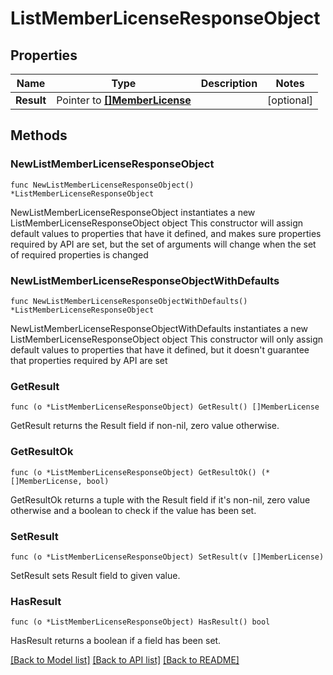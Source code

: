 # ListMemberLicenseResponseObject

## Properties

Name | Type | Description | Notes
------------ | ------------- | ------------- | -------------
**Result** | Pointer to [**[]MemberLicense**](MemberLicense.md) |  | [optional] 

## Methods

### NewListMemberLicenseResponseObject

`func NewListMemberLicenseResponseObject() *ListMemberLicenseResponseObject`

NewListMemberLicenseResponseObject instantiates a new ListMemberLicenseResponseObject object
This constructor will assign default values to properties that have it defined,
and makes sure properties required by API are set, but the set of arguments
will change when the set of required properties is changed

### NewListMemberLicenseResponseObjectWithDefaults

`func NewListMemberLicenseResponseObjectWithDefaults() *ListMemberLicenseResponseObject`

NewListMemberLicenseResponseObjectWithDefaults instantiates a new ListMemberLicenseResponseObject object
This constructor will only assign default values to properties that have it defined,
but it doesn't guarantee that properties required by API are set

### GetResult

`func (o *ListMemberLicenseResponseObject) GetResult() []MemberLicense`

GetResult returns the Result field if non-nil, zero value otherwise.

### GetResultOk

`func (o *ListMemberLicenseResponseObject) GetResultOk() (*[]MemberLicense, bool)`

GetResultOk returns a tuple with the Result field if it's non-nil, zero value otherwise
and a boolean to check if the value has been set.

### SetResult

`func (o *ListMemberLicenseResponseObject) SetResult(v []MemberLicense)`

SetResult sets Result field to given value.

### HasResult

`func (o *ListMemberLicenseResponseObject) HasResult() bool`

HasResult returns a boolean if a field has been set.


[[Back to Model list]](../README.md#documentation-for-models) [[Back to API list]](../README.md#documentation-for-api-endpoints) [[Back to README]](../README.md)


